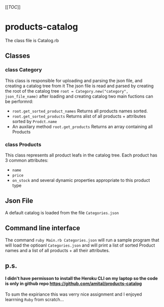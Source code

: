 [[_TOC_]]


# products-catalog

The class file is Catalog.rb


## Classes
 ### class Category
This class is responsible for uploading and parsing the json file, and creating a catalog tree from it
The json file is read and parsed by creating the root of the catalog tree `root = Category.new("category", json_file_name)`
after loading and creating catalog two main fuctions can be performrd:
- `root.get_sorted_product_names` Returns all products names sorted.
- `root.get_sorted_products` Returns alist of all products + attributes sorted by `Prodct.name`
- An auxilary method `root.get_products` Returns an array containing all Products

 ### class Products
This class represents all product leafs in the catalog tree. Each product has 3 common attributes:
- `name`
- `price`
- `on_stock`
and several dynamic properties appropriate to this product type

## Json File
A default catalog is loaded from the file `Categories.json`

## Command line interface
The command `ruby Main.rb Categories.json` will run a sample program that will load the optioanl `Categories.json` and will print a list of sorted Product names and a list of all products + all their attributes.


## p.s.
#### I didn't have permisson to install the Heroku CLI on my laptop so the code is only in github repo https://github.com/amital/products-catalog

To sum the expiriance this was verry nice assignment and I enjoyed learrning `Ruby` from scratch...
